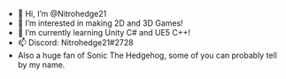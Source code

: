 - 👋 Hi, I’m @Nitrohedge21
- 👀 I’m interested in making 2D and 3D Games!
- 🌱 I’m currently learning Unity C# and UE5 C++!
- 📫 Discord: Nitrohedge21#2728
- Also a huge fan of Sonic The Hedgehog, some of you can probably tell by my name.
<!---
Nitrohedge21/Nitrohedge21 is a ✨ special ✨ repository because its `README.md` (this file) appears on your GitHub profile.
You can click the Preview link to take a look at your changes.
--->
